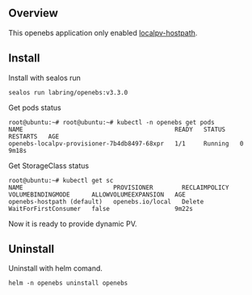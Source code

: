 ## Overview

This openebs application only enabled [localpv-hostpath](https://openebs.io/docs/user-guides/localpv-hostpath).

## Install

Install with sealos run

```shell
sealos run labring/openebs:v3.3.0
```

Get pods status

```shell
root@ubuntu:~# root@ubuntu:~# kubectl -n openebs get pods 
NAME                                          READY   STATUS    RESTARTS   AGE
openebs-localpv-provisioner-7b4db8497-68xpr   1/1     Running   0          9m18s
```

Get StorageClass status

```shell
root@ubuntu:~# kubectl get sc
NAME                         PROVISIONER        RECLAIMPOLICY   VOLUMEBINDINGMODE      ALLOWVOLUMEEXPANSION   AGE
openebs-hostpath (default)   openebs.io/local   Delete          WaitForFirstConsumer   false                  9m22s
```
Now it is ready to provide dynamic PV.

## Uninstall

Uninstall with helm comand.

```shell
helm -n openebs uninstall openebs
```
